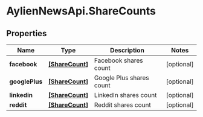 # AylienNewsApi.ShareCounts

## Properties

Name | Type | Description | Notes
------------ | ------------- | ------------- | -------------
**facebook** | [**[ShareCount]**](ShareCount.md) | Facebook shares count | [optional] 
**googlePlus** | [**[ShareCount]**](ShareCount.md) | Google Plus shares count | [optional] 
**linkedin** | [**[ShareCount]**](ShareCount.md) | LinkedIn shares count | [optional] 
**reddit** | [**[ShareCount]**](ShareCount.md) | Reddit shares count | [optional] 


